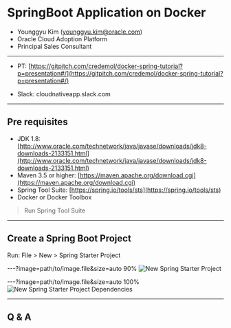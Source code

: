 SpringBoot Application on Docker 
===

* Younggyu Kim (younggyu.kim@oracle.com)
* Oracle Cloud Adoption Platform
* Principal Sales Consultant

---
<!-- .slide: class="center" -->
* PT: [https://gitpitch.com/credemol/docker-spring-tutorial?p=presentation#/](https://gitpitch.com/credemol/docker-spring-tutorial?p=presentation#/)

* Slack: cloudnativeapp.slack.com

---
## Pre requisites

* JDK 1.8: [http://www.oracle.com/technetwork/java/javase/downloads/jdk8-downloads-2133151.html](http://www.oracle.com/technetwork/java/javase/downloads/jdk8-downloads-2133151.html)
* Maven 3.5 or higher: [https://maven.apache.org/download.cgi](https://maven.apache.org/download.cgi)
* Spring Tool Suite: [https://spring.io/tools/sts](https://spring.io/tools/sts)
* Docker or Docker Toolbox

> Run Spring Tool Suite
---
## Create a Spring Boot Project

Run: File > New > Spring Starter Project

---?image=path/to/image.file&size=auto 90%
![New Spring Starter Project](https://user-images.githubusercontent.com/5771924/33048475-68d85cfc-ce9e-11e7-9056-27de3acef363.png)

---?image=path/to/image.file&size=auto 100%
![New Spring Starter Project Dependencies](https://user-images.githubusercontent.com/5771924/33048495-8ce01edc-ce9e-11e7-867f-d287025bc4e8.png)


---
<!-- .slide: class="center" -->
## Q & A
 


